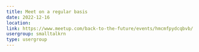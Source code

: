 ```yaml
---
title: Meet on a regular basis
date: 2022-12-16
location: 
link: https://www.meetup.com/back-to-the-future/events/hmcmfpydcqbvb/
usergroup: smalltalkrn
type: usergroup
---
```

